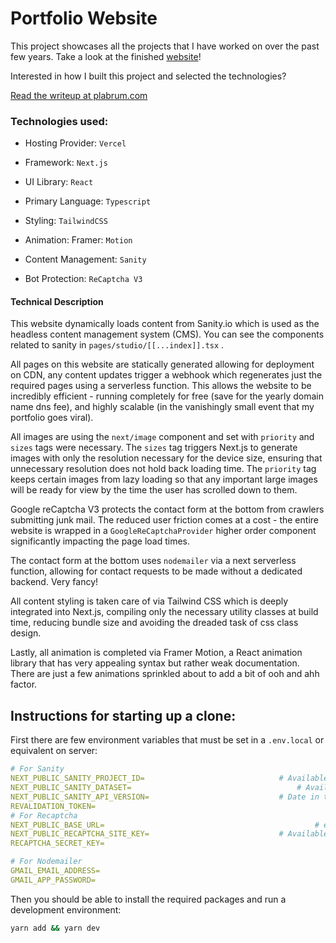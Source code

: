 # Portfolio Website

This project showcases all the projects that I have worked on over the past few years. Take a look at the finished [website](https://plabrum.com)!

Interested in how I built this project and selected the technologies? 

[Read the writeup at plabrum.com](https://plabrum.com/projects/portfolio_website)



### Technologies used:

* Hosting Provider: `Vercel`

* Framework: `Next.js `

* UI Library: `React`

* Primary Language: `Typescript`

* Styling: `TailwindCSS`

* Animation: Framer: `Motion`

* Content Management: `Sanity`

* Bot Protection: `ReCaptcha V3`

  

#### Technical Description

This website dynamically loads content from Sanity.io which is used as the headless content management system (CMS). You can see the components related to sanity in  `pages/studio/[[...index]].tsx` . 

All pages on this website are statically generated allowing for deployment on CDN, any content updates trigger a webhook which regenerates just the required pages using a serverless function. This allows the website to be incredibly efficient - running completely for free (save for the yearly domain name dns fee), and highly scalable (in the vanishingly small event that my portfolio goes viral).

All images are using the `next/image` component and set with `priority` and `sizes` tags were necessary. The `sizes` tag triggers Next.js to generate images with only the resolution necessary for the device size, ensuring that unnecessary resolution does not hold back loading time. The `priority` tag keeps certain images from lazy loading so that any important large images will be ready for view by the time the user has scrolled down to them. 

Google reCaptcha V3 protects the contact form at the bottom from crawlers submitting junk mail. The reduced user friction comes at a cost - the entire website is wrapped in a `GoogleReCaptchaProvider` higher order component significantly impacting the page load times.

The contact form at the bottom uses `nodemailer` via a next serverless function, allowing for contact requests to be made without a dedicated backend. Very fancy!

All content styling is taken care of via Tailwind CSS which is deeply integrated into Next.js, compiling only the necessary utility classes at build time, reducing bundle size and avoiding the dreaded task of css class design.

Lastly, all animation is completed via Framer Motion, a React animation library that has very appealing syntax but rather weak documentation. There are just a few animations sprinkled about to add a bit of ooh and ahh factor.

## Instructions for starting up a clone:

First there are few environment variables that must be set in a `.env.local` or equivalent on server:

```yaml
# For Sanity
NEXT_PUBLIC_SANITY_PROJECT_ID=								# Available in Sanity.io project
NEXT_PUBLIC_SANITY_DATASET=										# Available in Sanity.io project
NEXT_PUBLIC_SANITY_API_VERSION=								# Date in the form yyyy-mm-dd
REVALIDATION_TOKEN=														# Token set in Sanity Webhook for ISR
# For Recaptcha
NEXT_PUBLIC_BASE_URL= 												# e.g. http://localhost:3000
NEXT_PUBLIC_RECAPTCHA_SITE_KEY=								# Available in Recaptcha Console
RECAPTCHA_SECRET_KEY=													# Available in Recaptcha Console

# For Nodemailer
GMAIL_EMAIL_ADDRESS=													# Sending email Address
GMAIL_APP_PASSWORD=														# Insecure App password from Gmail
```

Then you should be able to install the required packages and run a development environment:

```bash
yarn add && yarn dev
```

